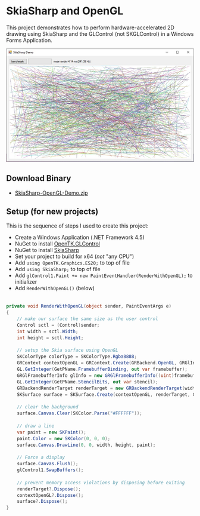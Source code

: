 # SkiaSharp and OpenGL
This project demonstrates how to perform hardware-accelerated 2D drawing using SkiaSharp and the GLControl (not SKGLControl) in a Windows Forms Application. 


![](screenshot.jpg)

## Download Binary
* [SkiaSharp-OpenGL-Demo.zip](SkiaSharp-OpenGL-Demo.zip)

## Setup (for new projects)
This is the sequence of steps I used to create this project:

* Create a Windows Application (.NET Framework 4.5)
* NuGet to install [OpenTK.GLControl](https://www.nuget.org/packages/OpenTK.GLControl/)
* NuGet to install [SkiaSharp](https://www.nuget.org/packages/SkiaSharp/)
* Set your project to build for x64 (_not_ "any CPU")
* Add `using OpenTK.Graphics.ES20;` to top of file
* Add `using SkiaSharp;` to top of file
* Add `glControl1.Paint += new PaintEventHandler(RenderWithOpenGL);` to initializer
* Add `RenderWithOpenGL()` (below)

```cs

private void RenderWithOpenGL(object sender, PaintEventArgs e)
{
    // make our surface the same size as the user control
    Control sctl = (Control)sender;
    int width = sctl.Width;
    int height = sctl.Height;

    // setup the Skia surface using OpenGL
    SKColorType colorType = SKColorType.Rgba8888;
    GRContext contextOpenGL = GRContext.Create(GRBackend.OpenGL, GRGlInterface.CreateNativeGlInterface());
    GL.GetInteger(GetPName.FramebufferBinding, out var framebuffer);
    GRGlFramebufferInfo glInfo = new GRGlFramebufferInfo((uint)framebuffer, colorType.ToGlSizedFormat());
    GL.GetInteger(GetPName.StencilBits, out var stencil);
    GRBackendRenderTarget renderTarget = new GRBackendRenderTarget(width, height, contextOpenGL.GetMaxSurfaceSampleCount(colorType), stencil, glInfo);
    SKSurface surface = SKSurface.Create(contextOpenGL, renderTarget, GRSurfaceOrigin.BottomLeft, colorType);

    // clear the background
    surface.Canvas.Clear(SKColor.Parse("#FFFFFF"));

    // draw a line
    var paint = new SKPaint();
    paint.Color = new SKColor(0, 0, 0);
    surface.Canvas.DrawLine(0, 0, width, height, paint); 

    // Force a display
    surface.Canvas.Flush();
    glControl1.SwapBuffers();

    // prevent memory access violations by disposing before exiting
    renderTarget?.Dispose();
    contextOpenGL?.Dispose();
    surface?.Dispose();
}
```
